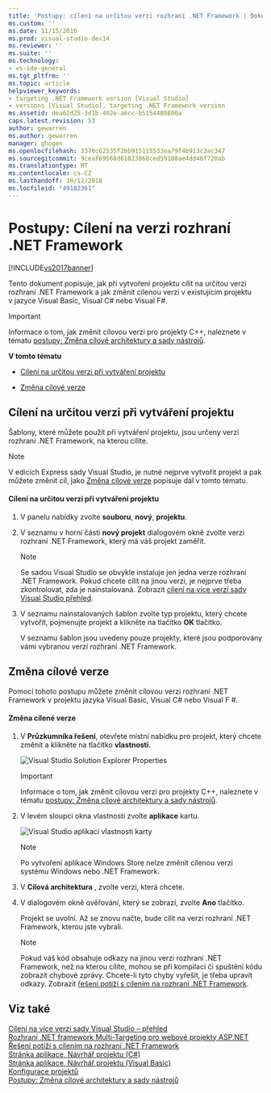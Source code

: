 ```yaml
---
title: 'Postupy: cílení na určitou verzi rozhraní .NET Framework | Dokumentace Microsoftu'
ms.custom: ''
ms.date: 11/15/2016
ms.prod: visual-studio-dev14
ms.reviewer: ''
ms.suite: ''
ms.technology:
- vs-ide-general
ms.tgt_pltfrm: ''
ms.topic: article
helpviewer_keywords:
- targeting .NET Framework version [Visual Studio]
- versions [Visual Studio], targeting .NET Framework version
ms.assetid: dea62d25-3d1b-492e-a6cc-b5154489800a
caps.latest.revision: 53
author: gewarren
ms.author: gewarren
manager: ghogen
ms.openlocfilehash: 3370c62535f2bb915115533ea79f4b913c3ac347
ms.sourcegitcommit: 9ceaf69568d61023868ced59108ae4dd46f720ab
ms.translationtype: MT
ms.contentlocale: cs-CZ
ms.lasthandoff: 10/12/2018
ms.locfileid: "49182361"
---
```

# <a name="how-to-target-a-version-of-the-net-framework"></a>Postupy: Cílení na verzi rozhraní .NET Framework
[!INCLUDE[vs2017banner](../includes/vs2017banner.md)]

Tento dokument popisuje, jak při vytvoření projektu cílit na určitou verzi rozhraní .NET Framework a jak změnit cílenou verzi v existujícím projektu v jazyce Visual Basic, Visual C# nebo Visual F#.  
  
> [!IMPORTANT]
>  Informace o tom, jak změnit cílovou verzi pro projekty C++, naleznete v tématu [postupy: Změna cílové architektury a sady nástrojů](http://msdn.microsoft.com/library/031b1d54-e6e1-4da7-9868-3e75a87d9ffe).  
  
 **V tomto tématu**  
  
-   [Cílení na určitou verzi při vytváření projektu](../ide/how-to-target-a-version-of-the-dotnet-framework.md#bkmk_new)  
  
-   [Změna cílové verze](../ide/how-to-target-a-version-of-the-dotnet-framework.md#bkmk_existing)  
  
##  <a name="bkmk_new"></a> Cílení na určitou verzi při vytváření projektu  
 Šablony, které můžete použít při vytváření projektu, jsou určeny verzí rozhraní .NET Framework, na kterou cílíte.  
  
> [!NOTE]
>  V edicích Express sady Visual Studio, je nutné nejprve vytvořit projekt a pak můžete změnit cíl, jako [Změna cílové verze](../ide/how-to-target-a-version-of-the-dotnet-framework.md#bkmk_existing) popisuje dál v tomto tématu.  
  
#### <a name="to-target-a-version-when-you-create-a-project"></a>Cílení na určitou verzi při vytváření projektu  
  
1.  V panelu nabídky zvolte **souboru**, **nový**, **projektu**.  
  
2.  V seznamu v horní části **nový projekt** dialogovém okně zvolte verzi rozhraní .NET Framework, který má váš projekt zaměřit.  
  
    > [!NOTE]
    >  Se sadou Visual Studio se obvykle instaluje jen jedna verze rozhraní .NET Framework. Pokud chcete cílit na jinou verzi, je nejprve třeba zkontrolovat, zda je nainstalovaná. Zobrazit [cílení na více verzí sady Visual Studio přehled](../ide/visual-studio-multi-targeting-overview.md).  
  
3.  V seznamu nainstalovaných šablon zvolte typ projektu, který chcete vytvořit, pojmenujte projekt a klikněte na tlačítko **OK** tlačítko.  
  
     V seznamu šablon jsou uvedeny pouze projekty, které jsou podporovány vámi vybranou verzí rozhraní .NET Framework.  
  
##  <a name="bkmk_existing"></a> Změna cílové verze  
 Pomocí tohoto postupu můžete změnit cílovou verzi rozhraní .NET Framework v projektu jazyka Visual Basic, Visual C# nebo Visual F #.  
  
#### <a name="to-change-the-targeted-version"></a>Změna cílené verze  
  
1.  V **Průzkumníka řešení**, otevřete místní nabídku pro projekt, který chcete změnit a klikněte na tlačítko **vlastnosti**.  
  
     ![Visual Studio Solution Explorer Properties](../ide/media/vs-slnexplorer-properties.png "vs_slnExplorer_Properties")  
  
    > [!IMPORTANT]
    >  Informace o tom, jak změnit cílovou verzi pro projekty C++, naleznete v tématu [postupy: Změna cílové architektury a sady nástrojů](http://msdn.microsoft.com/library/031b1d54-e6e1-4da7-9868-3e75a87d9ffe).  
  
2.  V levém sloupci okna vlastností zvolte **aplikace** kartu.  
  
     ![Visual Studio aplikaci vlastnosti karty](../ide/media/vs-slnexplorer-properties-applicationtab.png "vs_slnExplorer_Properties_ApplicationTab")  
  
    > [!NOTE]
    >  Po vytvoření aplikace Windows Store nelze změnit cílenou verzi systému Windows nebo .NET Framework.  
  
3.  V **Cílová architektura** , zvolte verzi, která chcete.  
  
4.  V dialogovém okně ověřování, který se zobrazí, zvolte **Ano** tlačítko.  
  
     Projekt se uvolní. Až se znovu načte, bude cílit na verzi rozhraní .NET Framework, kterou jste vybrali.  
  
    > [!NOTE]
    >  Pokud váš kód obsahuje odkazy na jinou verzi rozhraní .NET Framework, než na kterou cílíte, mohou se při kompilaci či spuštění kódu zobrazit chybové zprávy. Chcete-li tyto chyby vyřešit, je třeba upravit odkazy. Zobrazit [řešení potíží s cílením na rozhraní .NET Framework](../msbuild/troubleshooting-dotnet-framework-targeting-errors.md).  
  
## <a name="see-also"></a>Viz také  
 [Cílení na více verzí sady Visual Studio – přehled](../ide/visual-studio-multi-targeting-overview.md)   
 [Rozhraní .NET framework Multi-Targeting pro webové projekty ASP.NET](http://msdn.microsoft.com/library/8b8145a9-62f6-4fc4-8a83-47b0487cbe76)   
 [Řešení potíží s cílením na rozhraní .NET Framework](../msbuild/troubleshooting-dotnet-framework-targeting-errors.md)   
 [Stránka aplikace, Návrhář projektu (C#)](../ide/reference/application-page-project-designer-csharp.md)   
 [Stránka aplikace, Návrhář projektu (Visual Basic)](../ide/reference/application-page-project-designer-visual-basic.md)   
 [Konfigurace projektů](http://msdn.microsoft.com/library/a1489abb-6294-4f8f-b71f-2cb126393526)   
 [Postupy: Změna cílové architektury a sady nástrojů](http://msdn.microsoft.com/library/031b1d54-e6e1-4da7-9868-3e75a87d9ffe)



